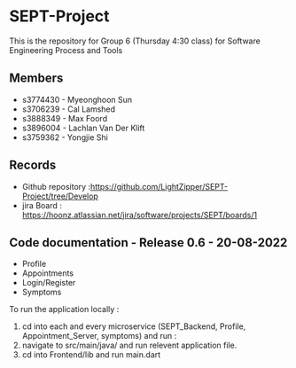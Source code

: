 # SEPT-Project

This is the repository for Group 6 (Thursday 4:30 class) for Software Engineering Process and Tools

## Members
* s3774430 - Myeonghoon Sun
* s3706239 - Cal Lamshed
* s3888349 - Max Foord
* s3896004 - Lachlan Van Der Klift
* s3759362 - Yongjie Shi

## Records
* Github repository :https://github.com/LightZipper/SEPT-Project/tree/Develop
* jira Board : https://hoonz.atlassian.net/jira/software/projects/SEPT/boards/1

## Code documentation - Release 0.6 - 20-08-2022
* Profile
* Appointments
* Login/Register
* Symptoms

To run the application locally :
1) cd into each and every microservice (SEPT_Backend, Profile, Appointment_Server, symptoms) and run :
2) navigate to src/main/java/ and run relevent application file.
3) cd into Frontend/lib and run main.dart
